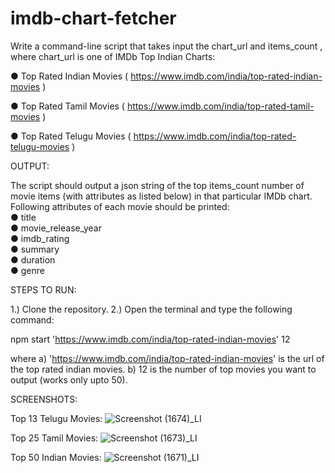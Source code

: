# imdb-chart-fetcher


Write a command-line script that takes input the chart_url and items_count , where  chart_url is one of IMDb Top Indian Charts: 


● Top Rated Indian Movies ( https://www.imdb.com/india/top-rated-indian-movies ) 

● Top Rated Tamil Movies ( https://www.imdb.com/india/top-rated-tamil-movies )  

● Top Rated Telugu Movies ( https://www.imdb.com/india/top-rated-telugu-movies ) 



OUTPUT:

The script should output a json string of the top items_count number of movie items (with  attributes as listed below) in that particular IMDb chart.  
Following attributes of each movie should be printed:  
● title  
● movie_release_year  
● imdb_rating  
● summary  
● duration  
● genre


STEPS TO RUN:

1.) Clone the repository.
2.) Open the terminal and type the following command:

npm start 'https://www.imdb.com/india/top-rated-indian-movies' 12

where 
a) 'https://www.imdb.com/india/top-rated-indian-movies' is the url of the top rated indian movies.
b) 12 is the number of top movies you want to output (works only upto 50).


SCREENSHOTS:

Top 13 Telugu Movies:
![Screenshot (1674)_LI](https://user-images.githubusercontent.com/55338588/156371930-32df75da-92af-476e-aae1-fa3acca91832.jpg)


Top 25 Tamil Movies:
![Screenshot (1673)_LI](https://user-images.githubusercontent.com/55338588/156372028-38c9beff-7eff-4907-a1bf-fe4353fb5c3c.jpg)


Top 50 Indian Movies:
![Screenshot (1671)_LI](https://user-images.githubusercontent.com/55338588/156372072-45f8b59c-6e85-4112-b730-ae6f3ac0e7d7.jpg)


